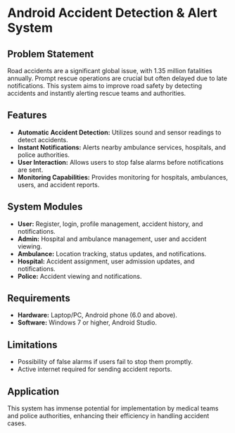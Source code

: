# Android Accident Detection & Alert System

## Problem Statement

Road accidents are a significant global issue, with 1.35 million fatalities annually. Prompt rescue operations are crucial but often delayed due to late notifications. This system aims to improve road safety by detecting accidents and instantly alerting rescue teams and authorities.

## Features

- **Automatic Accident Detection:** Utilizes sound and sensor readings to detect accidents.
- **Instant Notifications:** Alerts nearby ambulance services, hospitals, and police authorities.
- **User Interaction:** Allows users to stop false alarms before notifications are sent.
- **Monitoring Capabilities:** Provides monitoring for hospitals, ambulances, users, and accident reports.

## System Modules

- **User:** Register, login, profile management, accident history, and notifications.
- **Admin:** Hospital and ambulance management, user and accident viewing.
- **Ambulance:** Location tracking, status updates, and notifications.
- **Hospital:** Accident assignment, user admission updates, and notifications.
- **Police:** Accident viewing and notifications.

## Requirements

- **Hardware:** Laptop/PC, Android phone (6.0 and above).
- **Software:** Windows 7 or higher, Android Studio.

## Limitations

- Possibility of false alarms if users fail to stop them promptly.
- Active internet required for sending accident reports.

## Application

This system has immense potential for implementation by medical teams and police authorities, enhancing their efficiency in handling accident cases.

